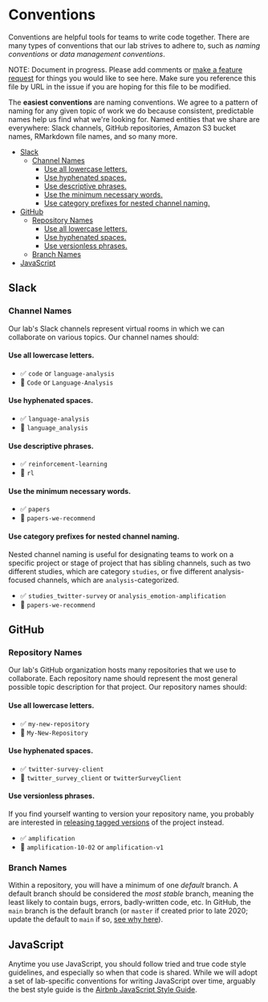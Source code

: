 # Conventions

Conventions are helpful tools for teams to write code together. There are
many types of conventions that our lab strives to adhere to, such as _naming conventions_
or _data management conventions_.

NOTE: Document in progress. Please add comments or [make a feature request](https://github.com/GoldenbergLab/lab_helper_codes/issues/new?assignees=&labels=&template=feature_request.md&title=) for things you 
would like to see here. Make sure you reference this file by URL in the
issue if you are hoping for this file to be modified.

The **easiest conventions** are naming conventions. We agree to a pattern of naming
for any given topic of work we do because consistent, predictable names help us find
what we're looking for. Named entities that we share are everywhere: Slack channels, GitHub repositories,
Amazon S3 bucket names, RMarkdown file names, and so many more.

<!-- toc -->

- [Slack](#slack)
  * [Channel Names](#channel-names)
    + [Use all lowercase letters.](#use-all-lowercase-letters)
    + [Use hyphenated spaces.](#use-hyphenated-spaces)
    + [Use descriptive phrases.](#use-descriptive-phrases)
    + [Use the minimum necessary words.](#use-the-minimum-necessary-words)
    + [Use category prefixes for nested channel naming.](#use-category-prefixes-for-nested-channel-naming)
- [GitHub](#github)
  * [Repository Names](#repository-names)
    + [Use all lowercase letters.](#use-all-lowercase-letters-1)
    + [Use hyphenated spaces.](#use-hyphenated-spaces-1)
    + [Use versionless phrases.](#use-versionless-phrases)
  * [Branch Names](#branch-names)
- [JavaScript](#javascript)

<!-- tocstop -->

## Slack

### Channel Names

Our lab's Slack channels represent virtual rooms in which we can collaborate
on various topics. Our channel names should:

#### Use all lowercase letters.

- :white_check_mark: `code` or `language-analysis`
- :no_entry_sign: `Code` or `Language-Analysis`

#### Use hyphenated spaces.

- :white_check_mark: `language-analysis`
- :no_entry_sign: `language_analysis`

#### Use descriptive phrases.

- :white_check_mark: `reinforcement-learning`
- :no_entry_sign: `rl`

#### Use the minimum necessary words.

- :white_check_mark: `papers`
- :no_entry_sign: `papers-we-recommend`

#### Use category prefixes for nested channel naming.

Nested channel naming is useful for designating teams to work on a specific
project or stage of project that has sibling channels, such as two different studies,
which are category `studies`, or five different analysis-focused channels, which are
`analysis`-categorized.

- :white_check_mark: `studies_twitter-survey` or `analysis_emotion-amplification`
- :no_entry_sign: `papers-we-recommend`


## GitHub

### Repository Names

Our lab's GitHub organization hosts many repositories that we use to collaborate. Each
repository name should represent the most general possible topic description for that
project. Our repository names should:

#### Use all lowercase letters.

- :white_check_mark: `my-new-repository`
- :no_entry_sign: `My-New-Repository`

#### Use hyphenated spaces.

- :white_check_mark: `twitter-survey-client`
- :no_entry_sign: `twitter_survey_client` or `twitterSurveyClient`

#### Use versionless phrases.

If you find yourself wanting to version your repository name, you
probably are interested in [releasing tagged versions](https://docs.github.com/en/github/administering-a-repository/managing-releases-in-a-repository)
of the project instead.

- :white_check_mark: `amplification`
- :no_entry_sign: `amplification-10-02` or `amplification-v1`

### Branch Names

Within a repository, you will have a minimum of one _default_ branch. A default
branch should be considered the _most stable_ branch, meaning the least likely to
contain bugs, errors, badly-written code, etc. In GitHub, the `main` branch is
the default branch (or `master` if created prior to late 2020; update the default
to `main` if so, [see why here](https://github.com/github/renaming)).

## JavaScript

Anytime you use JavaScript, you should follow tried and true code style guidelines,
and especially so when that code is shared. While we will adopt a set of lab-specific
conventions for writing JavaScript over time, arguably the best style guide is the
[Airbnb JavaScript Style Guide](https://airbnb.io/javascript/).
